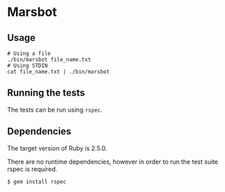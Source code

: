 Marsbot
=======

## Usage

```
# Using a file
./bin/marsbot file_name.txt
# Using STDIN
cat file_name.txt | ./bin/marsbot
```

## Running the tests

The tests can be run using `rspec`.

## Dependencies

The target version of Ruby is 2.5.0.

There are no runtime dependencies, however in order to run the test suite
rspec is required.

```
$ gem install rspec
```
